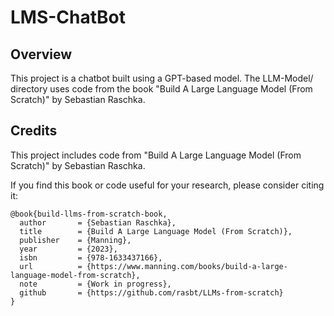 # LMS-ChatBot

## Overview
This project is a chatbot built using a GPT-based model. The LLM-Model/ directory uses code from the book "Build A Large Language Model (From Scratch)" by Sebastian Raschka.

## Credits
This project includes code from "Build A Large Language Model (From Scratch)" by Sebastian Raschka.

If you find this book or code useful for your research, please consider citing it:

```
@book{build-llms-from-scratch-book,
  author       = {Sebastian Raschka},
  title        = {Build A Large Language Model (From Scratch)},
  publisher    = {Manning},
  year         = {2023},
  isbn         = {978-1633437166},
  url          = {https://www.manning.com/books/build-a-large-language-model-from-scratch},
  note         = {Work in progress},
  github       = {https://github.com/rasbt/LLMs-from-scratch}
}
